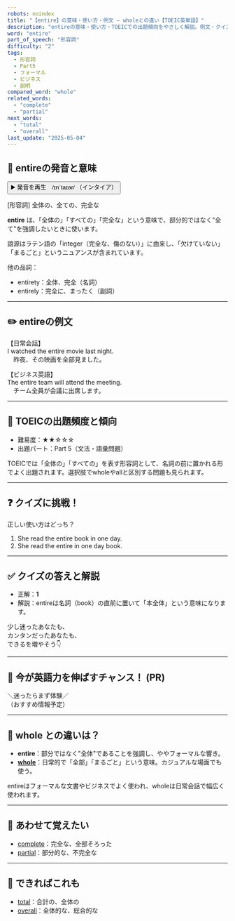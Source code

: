 ```yaml
---
robots: noindex
title: "【entire】の意味・使い方・例文 ― wholeとの違い【TOEIC英単語】"
description: "entireの意味・使い方・TOEICでの出題傾向をやさしく解説。例文・クイズ付きでwholeとの違いもわかりやすく学べます。"
word: "entire"
part_of_speech: "形容詞"
difficulty: "2"
tags:
  - 形容詞
  - Part5
  - フォーマル
  - ビジネス
  - 説明
compared_word: "whole"
related_words:
  - "complete"
  - "partial"
next_words:
  - "total"
  - "overall"
last_update: "2025-05-04"
---
```


## 🔰 entireの発音と意味

<button class="play-audio" onclick="playTTS('entire')">
  <span class="play-audio-main">
    ▶️ 発音を再生　/ɪnˈtaɪər/
  </span>
  <span class="play-audio-sub">
    （インタイア）
  </span>
</button>

[形容詞] 全体の、全ての、完全な

**entire** は、「全体の」「すべての」「完全な」という意味で、部分的ではなく"全て"を強調したいときに使います。

語源はラテン語の「integer（完全な、傷のない）」に由来し、「欠けていない」「まるごと」というニュアンスが含まれています。

他の品詞：  
- entirety：全体、完全（名詞）
- entirely：完全に、まったく（副詞）

---

## ✏️ entireの例文

【日常会話】  
I watched the entire movie last night.  
　昨夜、その映画を全部見ました。

【ビジネス英語】  
The entire team will attend the meeting.  
　チーム全員が会議に出席します。

---

## 🎯 TOEICの出題頻度と傾向

- 難易度：★★☆☆☆
- 出題パート：Part 5（文法・語彙問題）

TOEICでは「全体の」「すべての」を表す形容詞として、名詞の前に置かれる形でよく出題されます。選択肢でwholeやallと区別する問題も見られます。

---

## ❓ クイズに挑戦！

正しい使い方はどっち？

1. She read the entire book in one day.  
2. She read the entire in one day book.

---

## ✅ クイズの答えと解説

- 正解：**1**
- 解説：entireは名詞（book）の直前に置いて「本全体」という意味になります。

少し迷ったあなたも、  
カンタンだったあなたも、  
できるを増やそう👇️

---

## 🚀 今が英語力を伸ばすチャンス！ (PR)

<div class="info-center">
＼迷ったらまず体験／<br>  
（おすすめ情報予定）
</div>

---

## 🤔  whole との違いは？

- **entire**：部分ではなく"全体"であることを強調し、ややフォーマルな響き。
- **[whole](/whole)**：日常的で「全部」「まるごと」という意味。カジュアルな場面でも使う。

entireはフォーマルな文書やビジネスでよく使われ、wholeは日常会話で幅広く使われます。

---

## 🧩 あわせて覚えたい

- [complete](/complete)：完全な、全部そろった
- [partial](/partial)：部分的な、不完全な

---

## 📖 できればこれも

- [total](/total)：合計の、全体の
- [overall](/overall)：全体的な、総合的な

<!-- cvid: aid24_bid39 -->

